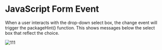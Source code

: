 # JavaScript Form Event

When a user interacts with the drop-down select box, the change event will trigger the packageHint() function. This shows messages below the select box that reflect the choice.

![111](https://cloud.githubusercontent.com/assets/18538482/16814788/58c0a650-4905-11e6-97db-e2ff5de829fa.png)
